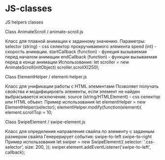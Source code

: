 # JS-classes
JS helpers classes

Class AnimateScroll / animate-scroll.js

  Класс для плавной анимации к заданному значению.
  Параметры:
selector (string) - css селектор прокручиваемого элемента
speed (int) - скорость анимации.
startCallback (function) - функция вызываемая перед началом анимации
endCallback (function) - функции вызываемая перед в конце анимации
  Использование:
let scroller = new AnimateScroll(initObject)
scroller.scrollX(250);

Class ElementHelper / element-helper.js

  Класс для унификации работы с HTML элементами
Позволяет получать свойства и модифицировть элементы, если элемент не найден выбрасывается исключение.
source (string/HTMLElement) - css селектор или HTML объект.
  Пример использования
let elementHelper = new ElementHelper(selector);
elementHelper.modify(function(element){
element.scrollTop = 10;


Class SwipeElement / swipe-element.js

   Класс для определения направления свайпа по элементу с заданным размером свайпа
Генерерирует события:
swipe-to-left
swipe-to-right
   Пример использования
let swiper = new SwipeElement({
    selector: '.css-selector',
    size: 200,
});
swiper.element.addEventListener('swipe-to-left', callback);


